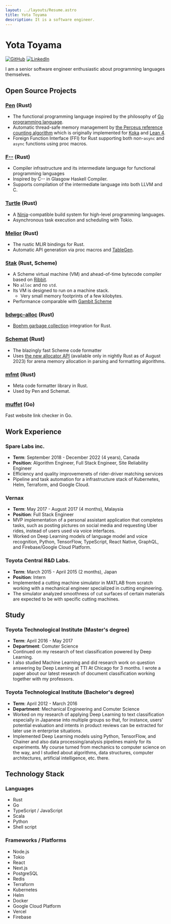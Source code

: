 ```yaml
---
layout: ../layouts/Resume.astro
title: Yota Toyama
description: It is a software engineer.
---
```


# Yota Toyama

[![GitHub](https://img.shields.io/badge/github-raviqqe-red.svg?style=flat-square)](https://github.com/raviqqe)
[![LinkedIn](https://img.shields.io/badge/linkedin-yota-blue.svg?style=flat-square)](https://www.linkedin.com/in/yota-toyama-29b313bb/)

I am a senior software engineer enthusiastic about programming languages themselves.

## Open Source Projects

### [Pen](https://github.com/pen-lang/pen) (Rust)

- The functional programming language inspired by the philosophy of [Go programming language](https://go.dev/).
- Automatic thread-safe memory management by [the Perceus reference counting algorithm](https://www.microsoft.com/en-us/research/uploads/prod/2020/11/perceus-tr-v1.pdf) which is originally implemented for [Koka](https://github.com/koka-lang/koka) and [Lean 4](https://github.com/leanprover/lean4).
- Foreign Function Interface (FFI) for Rust supporting both non-`async` and `async` functions using proc macros.

### [F\-\-](https://github.com/raviqqe/fmm) (Rust)

- Compiler infrastructure and its intermediate language for functional programming languages
- Inspired by C-- in Glasgow Haskell Compiler.
- Supports compilation of the intermediate language into both LLVM and C.

### [Turtle](https://github.com/raviqqe/turtle-build) (Rust)

- A [Ninja](https://ninja-build.org/)-compatible build system for high-level programming languages.
- Asynchronous task execution and scheduling with Tokio.

### [Melior](https://github.com/raviqqe/melior) (Rust)

- The rustic MLIR bindings for Rust.
- Automatic API generation via proc macros and [TableGen](https://llvm.org/docs/TableGen/).

### [Stak](https://github.com/raviqqe/stak) (Rust, Scheme)

- A Scheme virtual machine (VM) and ahead-of-time bytecode compiler based on [Ribbit](https://github.com/udem-dlteam/ribbit/tree/main).
- No `alloc` and no `std`.
- Its VM is designed to run on a machine stack.
  - Very small memory footprints of a few kilobytes.
- Performance comparable with [Gambit Scheme](http://gambitscheme.org/)

### [bdwgc-alloc](https://github.com/raviqqe/bdwgc-alloc) (Rust)

- [Boehm garbage collection](https://github.com/ivmai/bdwgc) integration for Rust.

### [Schemat](https://github.com/raviqqe/schemat) (Rust)

- The blazingly fast Scheme code formatter
- Uses [the new allocator API](https://doc.rust-lang.org/std/alloc/trait.Allocator.html) (available only in nightly Rust as of August 2023) for arena memory allocation in parsing and formatting algorithms.

### [mfmt](https://github.com/raviqqe/mfmt) (Rust)

- Meta code formatter library in Rust.
- Used by Pen and Schemat.

### [muffet](https://github.com/raviqqe/muffet) (Go)

Fast website link checker in Go.

## Work Experience

### Spare Labs inc.

- **Term**: September 2018 - December 2022 (4 years), Canada
- **Position**: Algorithm Engineer, Full Stack Engineer, Site Reliability Engineer
- Efficiency and quality improvemenets of rider-driver matching services
- Pipeline and task automation for a infrastructure stack of Kubernetes, Helm, Terraform, and Google Cloud.

### Vernax

- **Term**: May 2017 - August 2017 (4 months), Malaysia
- **Position**: Full Stack Engineer
- MVP implementation of a personal assistant application that completes tasks, such as posting pictures on social media and requesting Uber rides, instead of users used via voice interfaces.
- Worked on Deep Learning models of language model and voice recognition, Python, TensorFlow, TypeScript, React Native, GraphQL, and Firebase/Google Cloud Platform.

### Toyota Central R&D Labs.

- **Term**: March 2015 - April 2015 (2 months), Japan
- **Position**: Intern
- Implemented a cutting machine simulator in MATLAB from scratch working with a mechanical engineer specialized in cutting engineering.
- The simulator analyzed smoothness of cut surfaces of certain materials are expected to be with specific cutting machines.

## Study

### Toyota Technological Institute (Master's degree)

- **Term**: April 2016 - May 2017
- **Department**: Comuter Science
- Continued on my research of text classification powered by Deep Learning.
- I also studied Machine Learning and did research work on question answering by Deep Learning at TTI At Chicago for 3 months. I wrote a paper about our latest research of document classification working together with my professors.

### Toyota Technological Institute (Bachelor's degree)

- **Term**: April 2012 - March 2016
- **Department**: Mechanical Engineering and Comuter Science
- Worked on my research of applying Deep Learning to text classification especially in Japanese into multiple groups so that, for instance, users’ potential evaluation and intents in product reviews can be extracted for later use in enterprise situations.
- Implemented Deep Learning models using Python, TensorFlow, and Chainer and also data processing/analysis pipelines mainly for its experiments. My course turned from mechanics to computer science on the way, and I studied about algorithms, data structures, computer architectures, artificial intelligence, etc. there.

## Technology Stack

### Languages

- Rust
- Go
- TypeScript / JavaScript
- Scala
- Python
- Shell script

### Frameworks / Platforms

- Node.js
- Tokio
- React
- Next.js
- PostgreSQL
- Redis
- Terraform
- Kubernetes
- Helm
- Docker
- Google Cloud Platform
- Vercel
- Firebase
